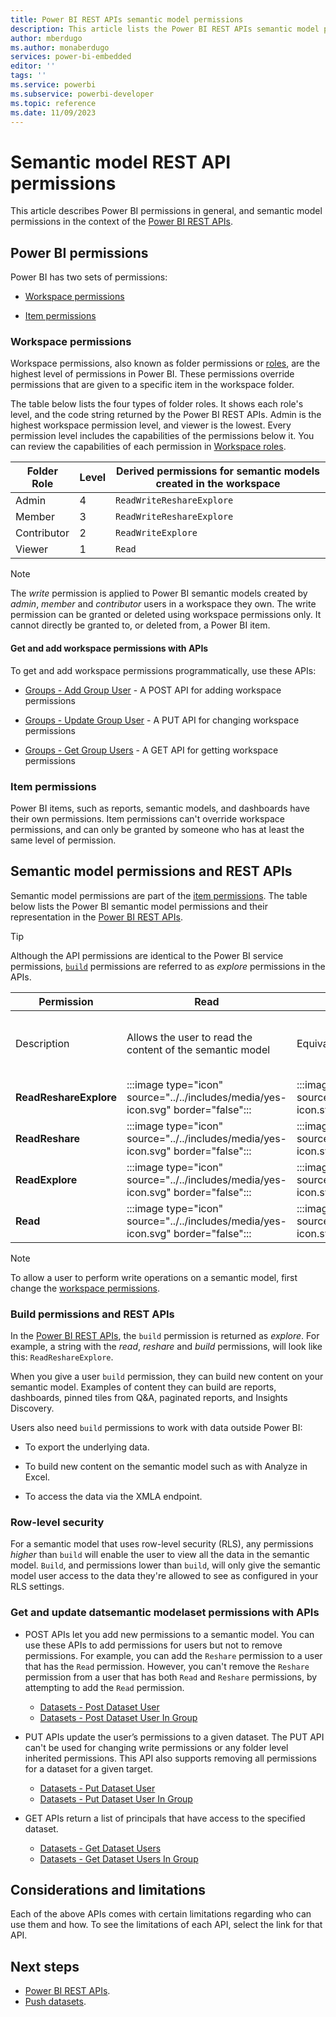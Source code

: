 ```yaml
---
title: Power BI REST APIs semantic model permissions
description: This article lists the Power BI REST APIs semantic model permissions
author: mberdugo
ms.author: monaberdugo
services: power-bi-embedded
editor: ''
tags: ''
ms.service: powerbi
ms.subservice: powerbi-developer
ms.topic: reference
ms.date: 11/09/2023
---
```


# Semantic model REST API permissions

This article describes Power BI permissions in general, and semantic model permissions in the context of the [Power BI REST APIs](/rest/api/power-bi/).

## Power BI permissions

Power BI has two sets of permissions:

* [Workspace permissions](#workspace-permissions)

* [Item permissions](#item-permissions)

### Workspace permissions

Workspace permissions, also known as folder permissions or [roles](../../collaborate-share/service-roles-new-workspaces.md), are the highest level of permissions in Power BI. These permissions override permissions that are given to a specific item in the workspace folder.

The table below lists the four types of folder roles. It shows each role's level, and the code string returned by the Power BI REST APIs. Admin is the highest workspace permission level, and viewer is the lowest. Every permission level includes the capabilities of the permissions below it. You can review the capabilities of each permission in [Workspace roles](../../collaborate-share/service-roles-new-workspaces.md#workspace-roles).

|Folder Role |Level |Derived permissions for semantic models created in the workspace |
|------------|------|--------------------------|
|Admin       |4     |`ReadWriteReshareExplore` |
|Member      |3     |`ReadWriteReshareExplore` |
|Contributor |2     |`ReadWriteExplore`        |
|Viewer      |1     |`Read`                    |

>[!NOTE]
>The *write* permission is applied to Power BI semantic models created by *admin*, *member* and *contributor* users in a workspace they own. The write permission can be granted or deleted using workspace permissions only. It cannot directly be granted to, or deleted from, a Power BI item.

#### Get and add workspace permissions with APIs

To get and add workspace permissions programmatically, use these APIs:

* [Groups - Add Group User](/rest/api/power-bi/groups/add-group-user) - A POST API for adding workspace permissions

* [Groups - Update Group User](/rest/api/power-bi/groups/update-group-user) - A PUT API for changing workspace permissions

* [Groups - Get Group Users](/rest/api/power-bi/groups/get-group-users) - A GET API for getting workspace permissions

### Item permissions

Power BI items, such as reports, semantic models, and dashboards have their own permissions. Item permissions can't override workspace permissions, and can only be granted by someone who has at least the same level of permission.

## Semantic model permissions and REST APIs

Semantic model permissions are part of the [item permissions](#item-permissions). The table below lists the Power BI semantic model permissions and their representation in the [Power BI REST APIs](/rest/api/power-bi/).

>[!TIP]
>Although the API permissions are identical to the Power BI service permissions, [`build`](#build-permissions-and-rest-apis) permissions are referred to as *explore* permissions in the APIs.

|Permission             |Read     |Explore  |Reshare  |
|-----------------------|---------|---------|---------|
|Description            |Allows the user to read the content of the semantic model|Equivalent to [build permissions](#build-permissions-and-rest-apis) |Allows the user to share the content of the semantic model with other users who will get read, reshare, or explore permissions for it |
|**ReadReshareExplore** | :::image type="icon" source="../../includes/media/yes-icon.svg" border="false":::     |:::image type="icon" source="../../includes/media/yes-icon.svg" border="false":::       |:::image type="icon" source="../../includes/media/yes-icon.svg" border="false":::        |
|**ReadReshare**        |:::image type="icon" source="../../includes/media/yes-icon.svg" border="false":::        |:::image type="icon" source="../../includes/media/no-icon.svg" border="false":::      |:::image type="icon" source="../../includes/media/yes-icon.svg" border="false":::        |
|**ReadExplore**        |:::image type="icon" source="../../includes/media/yes-icon.svg" border="false":::        |:::image type="icon" source="../../includes/media/yes-icon.svg" border="false":::       |:::image type="icon" source="../../includes/media/no-icon.svg" border="false":::       |
|**Read**               |:::image type="icon" source="../../includes/media/yes-icon.svg" border="false":::        |:::image type="icon" source="../../includes/media/no-icon.svg" border="false":::      |:::image type="icon" source="../../includes/media/no-icon.svg" border="false":::       |

>[!NOTE]
>To allow a user to perform write operations on a semantic model, first change the [workspace permissions](#workspace-permissions).

### Build permissions and REST APIs

In the [Power BI REST APIs](/rest/api/power-bi/), the `build` permission is returned as *explore*. For example, a string with the *read*, *reshare* and *build* permissions, will look like this: `ReadReshareExplore`.

When you give a user `build` permission, they can build new content on your semantic model. Examples of content they can build are reports, dashboards, pinned tiles from Q&A, paginated reports, and Insights Discovery.

Users also need `build` permissions to work with data outside Power BI:

* To export the underlying data.

* To build new content on the semantic model such as with Analyze in Excel.

* To access the data via the XMLA endpoint.

### Row-level security

For a semantic model that uses row-level security (RLS), any permissions *higher* than `build` will enable the user to view all the data in the semantic model. `Build`, and permissions lower than `build`, will only give the semantic model user access to the data they're allowed to see as configured in your RLS settings.

### Get and update datsemantic modelaset permissions with APIs

* POST APIs let you add new permissions to a semantic model. You can use these APIs to add permissions for users but not to remove permissions. For example, you can add the `Reshare` permission to a user that has the `Read` permission. However, you can't remove the `Reshare` permission from a user that has both `Read` and `Reshare` permissions, by attempting to add the `Read` permission.

  * [Datasets - Post Dataset User](/rest/api/power-bi/datasets/post-dataset-user)
  * [Datasets - Post Dataset User In Group](/rest/api/power-bi/datasets/post-dataset-user-in-group)

* PUT APIs update the user’s permissions to a given dataset. The PUT API can't be used for changing write permissions or any folder level inherited permissions. This API also supports removing all permissions for a dataset for a given target.

  * [Datasets - Put Dataset User](/rest/api/power-bi/datasets/put-dataset-user)
  * [Datasets - Put Dataset User In Group](/rest/api/power-bi/datasets/put-dataset-user-in-group)

* GET APIs return a list of principals that have access to the specified dataset.

  * [Datasets - Get Dataset Users](/rest/api/power-bi/datasets/get-dataset-users)
  * [Datasets - Get Dataset Users In Group](/rest/api/power-bi/datasets/get-dataset-users-in-group)

## Considerations and limitations

Each of the above APIs comes with certain limitations regarding who can use them and how. To see the limitations of each API, select the link for that API.

## Next steps

* [Power BI REST APIs](/rest/api/power-bi/).
* [Push datasets](/rest/api/power-bi/push-datasets).
